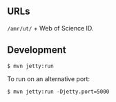 

## URLs

`/amr/ut/` + Web of Science ID.

## Development

`$ mvn jetty:run`

To run on an alternative port:

`$ mvn jetty:run -Djetty.port=5000`

